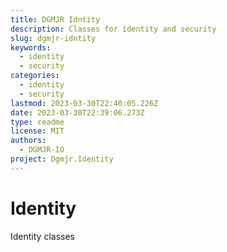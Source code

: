 ```yaml
---
title: DGMJR Idntity
description: Classes for identity and security
slug: dgmjr-idntity
keywords:
  - identity
  - security
categories:
  - identity
  - security
lastmod: 2023-03-30T22:40:05.226Z
date: 2023-03-30T22:39:06.273Z
type: readme
license: MIT
authors:
  - DGMJR-IO
project: Dgmjr.Identity
---
```


# Identity
Identity classes
